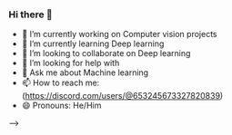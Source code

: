 ### Hi there 👋



- 🔭 I’m currently working on Computer vision projects
- 🌱 I’m currently learning Deep learning
- 👯 I’m looking to collaborate on Deep learning
- 🤔 I’m looking for help with 
- 💬 Ask me about Machine learning
- 📫 How to reach me: (https://discord.com/users/@653245673327820839)
- 😄 Pronouns: He/Him

-->
